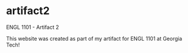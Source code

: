 # artifact2
ENGL 1101 - Artifact 2 

This website was created as part of my artifact for ENGL 1101 at Georgia Tech! 
